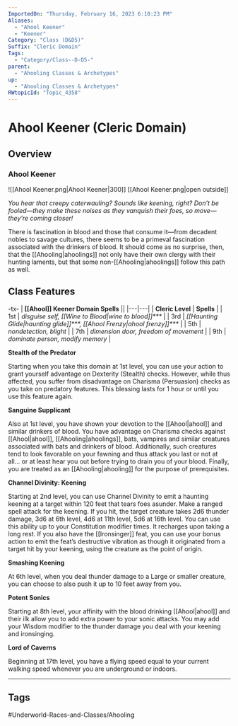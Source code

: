 ```yaml
---
ImportedOn: "Thursday, February 16, 2023 6:10:23 PM"
Aliases:
  - "Ahool Keener"
  - "Keener"
Category: "Class (D&D5)"
Suffix: "Cleric Domain"
Tags:
  - "Category/Class--D-D5-"
parent:
  - "Ahooling Classes & Archetypes"
up:
  - "Ahooling Classes & Archetypes"
RWtopicId: "Topic_4358"
---
```

# Ahool Keener (Cleric Domain)
## Overview
### Ahool Keener
![[Ahool Keener.png|Ahool Keener|300]]
[[Ahool Keener.png|open outside]]

*You hear that creepy caterwauling? Sounds like keening, right? Don’t be fooled—they make these noises as they vanquish their foes, so move—they’re coming closer!*

There is fascination in blood and those that consume it—from decadent nobles to savage cultures, there seems to be a primeval fascination associated with the drinkers of blood. It should come as no surprise, then, that the [[Ahooling|ahoolings]] not only have their own clergy with their hunting laments, but that some non-[[Ahooling|ahoolings]] follow this path as well.

## Class Features
-tx-
| **[[Ahool]] Keener Domain Spells** ||
|---|---|
| **Cleric Level** | **Spells** |
| 1st | *disguise self,* *[[Wine to Blood\|wine to blood]]**\** |
| 3rd | *[[Haunting Glide\|haunting glide]]**\*,* *[[Ahool Frenzy\|ahool frenzy]]**\** |
| 5th | *nondetection, blight* |
| 7th | *dimension door, freedom of movement* |
| 9th | *dominate person, modify memory* |

**Stealth of the Predator**

Starting when you take this domain at 1st level, you can use your action to grant yourself advantage on Dexterity (Stealth) checks. However, while thus affected, you suffer from disadvantage on Charisma (Persuasion) checks as you take on predatory features. This blessing lasts for 1 hour or until you use this feature again.

**Sanguine Supplicant**

Also at 1st level, you have shown your devotion to the [[Ahool|ahool]] and similar drinkers of blood. You have advantage on Charisma checks against [[Ahool|ahool]], [[Ahooling|ahoolings]], bats, vampires and similar creatures associated with bats and drinkers of blood. Additionally, such creatures tend to look favorable on your fawning and thus attack you last or not at all... or at least hear you out before trying to drain you of your blood. Finally, you are treated as an [[Ahooling|ahooling]] for the purpose of prerequisites.

**Channel Divinity: Keening**

Starting at 2nd level, you can use Channel Divinity to emit a haunting keening at a target within 120 feet that tears foes asunder. Make a ranged spell attack for the keening. If you hit, the target creature takes 2d6 thunder damage, 3d6 at 6th level, 4d6 at 11th level, 5d6 at 16th level. You can use this ability up to your Constitution modifier times. It recharges upon taking a long rest. If you also have the [[Ironsinger]] feat, you can use your bonus action to emit the feat’s destructive vibration as though it originated from a target hit by your keening, using the creature as the point of origin.

**Smashing Keening**

At 6th level, when you deal thunder damage to a Large or smaller creature, you can choose to also push it up to 10 feet away from you.

**Potent Sonics**

Starting at 8th level, your affinity with the blood drinking [[Ahool|ahool]] and their ilk allow you to add extra power to your sonic attacks. You may add your Wisdom modifier to the thunder damage you deal with your keening and ironsinging.

**Lord of Caverns**

Beginning at 17th level, you have a flying speed equal to your current walking speed whenever you are underground or indoors.


---
## Tags
#Underworld-Races-and-Classes/Ahooling

